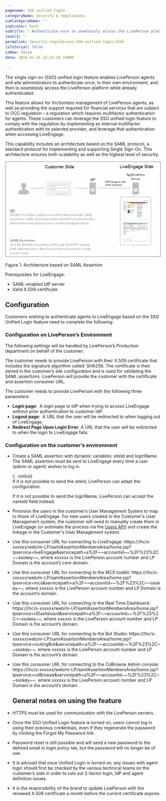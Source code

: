 ```yaml
---
pagename: SSO unified login
categoryName: Security & regulations
subCategoryName: ''
indicator: both
subtitle: " Authenticate once to seamlessly access the LivePerson platform"
level3: ''
permalink: Security-regulations-SSO-unified-login.html
isTutorial: false
isNew: false
date: 2019-01-24 12:23:19 +0000

---
```

The single sign-on (SSO) unified login feature enables LivePerson agents and site administrators to authenticate once, in their own environment, and then to seamlessly access the LivePerson platform while already authenticated.

This feature allows for frictionless management of LivePerson agents, as well as providing the support required for financial services that are subject to OCC regulation – a regulation which requires multifactor authentication for agents. These customers can leverage the SSO unified login feature to comply with the regulation by implementing an internal multifactor authentication with its selected provider, and leverage that authentication when accessing LiveEngage.

This capability includes an architecture based on the SAML protocol, a standard protocol for implementing and supporting Single Sign-On. This architecture ensures both scalability as well as the highest level of security.

![](/img/sso1.png)

Figure 1: Architecture based on SAML Assertion

Prerequisites for LiveEngage:

* SAML-enabled IdP server
* Valid X.509 certificate

## **Configuration**

Customers wishing to authenticate agents to LiveEngage based on the SSO Unified Login feature need to complete the following:

### **Configuration on LivePerson’s Environment**

The following settings will be handled by LivePerson’s Production department on behalf of the customer:

The customer needs to provide LivePerson with their X.509 certificate that includes the signature algorithm called: SHA256. The certificate is then stored in the customer’s site configuration and is used for validating the SAML assertions. LivePerson will provide the customer with the certificate and assertion consumer URL.

The customer needs to provide LivePerson with the following three parameters:

* **Login page**:  A login page to IdP when trying to access LiveEngage without prior authentication to customer IdP.
* **Logout page**:  A URL that the user will be redirected to when logging out of LiveEngage.
* **Redirect Page Upon Login Error**: A URL that the user will be redirected to when the login to LiveEngage fails.

### **Configuration on the customer’s environment**

* Create a SAML assertion with dynamic variables: siteId and loginName. The SAML assertion must be sent to LiveEngage every time a user (admin or agent) wishes to log in.

  {: .notice}  
  If it is not possible to send the siteId, LivePerson can adapt the configuration.

  If it is not possible to send the loginName, LivePerson can accept the nameId field instead.
* Provision the users in the customer’s User Management System to map to those of LiveEngage. For new users created in the Customer's User Management system, the customer will need to manually create them in LiveEngage (or automate the process via the [Users API](https://developers.liveperson.com/administration-users-overview.html)) and create the linkage in the Customer's User Management system.
* Use this consumer URL for connecting to LiveEngage: https://<LP Domain>/hc/s-xxxxxx/web/m-LP/samlAssertionMembersArea/home.jsp?lpservice=liveEngage&servicepath=a%2F\~\~accountid\~\~%2F%23%2C\~\~ssokey\~\~, where xxxxxx is the LivePerson account number and LP Domain is the account’s core domain.
* Use this consumer URL for connecting to the MCS toolkit: https://<LPDomain>/hc/s-xxxxxx/web/m-LP/samlAssertionMembersArea/home.jsp?lpservice=mcs&servicepath=a%2F\~\~accountid\~\~%2F%23%2C\~\~ssokey\~\~, where xxxxxx is the LivePerson account number and LP Domain is the account’s domain.
* Use this consumer URL for connecting to the Real Time Dashboard: https://<LPDomain>/hc/s-xxxxxx/web/m-LP/samlAssertionMembersArea/home.jsp?lpservice=rtDashboard&servicepath=a%2F\~\~accountid\~\~%2F%23%2C\~\~ssokey\~\~, where xxxxxx is the LivePerson account number and LP Domain is the account’s domain.
* Use this consumer URL for connecting to the Bot Studio: https://<LPDomain>/hc/s-xxxxxx/web/m-LP/samlAssertionMembersArea/home.jsp?lpservice=routingBot&servicepath=a%2F\~\~accountid\~\~%2F%23%2C\~\~ssokey\~\~, where xxxxxx is the LivePerson account number and LP Domain is the account’s domain.
* Use this consumer URL for connecting to the CoBrowse Admin console: https://<LPDomain>/hc/s-xxxxxx/web/m-LP/samlAssertionMembersArea/home.jsp?lpservice=coBrowse&servicepath=a%2F\~\~accountid\~\~%2F%23%2C\~\~ssokey\~\~, where xxxxxx is the LivePerson account number and LP Domain is the account’s domain.

  ## **General notes on using the feature**
* HTTPS must be used for communication with the LivePerson servers.
* Once the SSO Unified Login feature is turned on, users cannot log in using their previous credentials, even if they regenerate the password by clicking the Forgot My Password link.
* Password reset is still possible and will send a new password to the defined email in login policy tab, but the password will no longer be of use.
* It is advised that once Unified Login is turned on, any issues with agent login should first be checked by the various technical teams on the customer’s side in order to rule out 2-factor login, IdP and agent definition issues.
* It is the responsibility of the brand to update LivePerson with the renewed X.509 certificate a month before the current certificate expires.